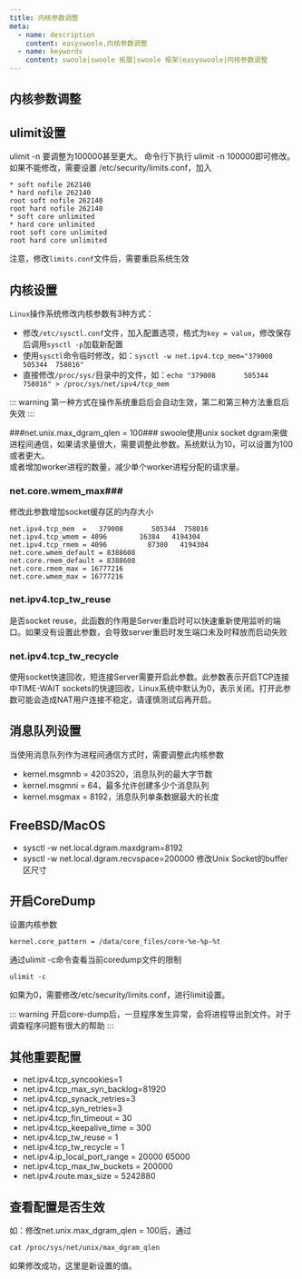 ```yaml
---
title: 内核参数调整
meta:
  - name: description
    content: easyswoole,内核参数调整
  - name: keywords
    content: swoole|swoole 拓展|swoole 框架|easyswoole|内核参数调整
---
```

## 内核参数调整

ulimit设置
----
ulimit -n 要调整为100000甚至更大。 命令行下执行 ulimit -n 100000即可修改。如果不能修改，需要设置  /etc/security/limits.conf，加入
```text
* soft nofile 262140
* hard nofile 262140
root soft nofile 262140
root hard nofile 262140
* soft core unlimited
* hard core unlimited
root soft core unlimited
root hard core unlimited
```
注意，修改`limits.conf`文件后，需要重启系统生效

内核设置
------
`Linux`操作系统修改内核参数有3种方式：

* 修改`/etc/sysctl.conf`文件，加入配置选项，格式为`key = value`，修改保存后调用`sysctl -p`加载新配置
* 使用`sysctl`命令临时修改，如：`sysctl -w net.ipv4.tcp_mem="379008       505344  758016"`
* 直接修改`/proc/sys/`目录中的文件，如：`echo "379008       505344  758016" > /proc/sys/net/ipv4/tcp_mem`

::: warning 
 第一种方式在操作系统重启后会自动生效，第二和第三种方法重启后失效
:::


###net.unix.max_dgram_qlen = 100###
swoole使用unix socket dgram来做进程间通信，如果请求量很大，需要调整此参数。系统默认为10，可以设置为100或者更大。  
或者增加worker进程的数量，减少单个worker进程分配的请求量。

### net.core.wmem_max###
修改此参数增加socket缓存区的内存大小  

```
net.ipv4.tcp_mem  =   379008       505344  758016
net.ipv4.tcp_wmem = 4096        16384   4194304
net.ipv4.tcp_rmem = 4096          87380   4194304
net.core.wmem_default = 8388608
net.core.rmem_default = 8388608
net.core.rmem_max = 16777216
net.core.wmem_max = 16777216
```

### net.ipv4.tcp_tw_reuse ###
是否socket reuse，此函数的作用是Server重启时可以快速重新使用监听的端口。如果没有设置此参数，会导致server重启时发生端口未及时释放而启动失败
### net.ipv4.tcp_tw_recycle ###
使用socket快速回收，短连接Server需要开启此参数。此参数表示开启TCP连接中TIME-WAIT sockets的快速回收，Linux系统中默认为0，表示关闭。打开此参数可能会造成NAT用户连接不稳定，请谨慎测试后再开启。

消息队列设置
-----
当使用消息队列作为进程间通信方式时，需要调整此内核参数

* kernel.msgmnb = 4203520，消息队列的最大字节数
* kernel.msgmni = 64，最多允许创建多少个消息队列
* kernel.msgmax = 8192，消息队列单条数据最大的长度

FreeBSD/MacOS
----
* sysctl -w net.local.dgram.maxdgram=8192
* sysctl -w net.local.dgram.recvspace=200000
修改Unix Socket的buffer区尺寸

开启CoreDump
------
设置内核参数
```
kernel.core_pattern = /data/core_files/core-%e-%p-%t
```

通过ulimit -c命令查看当前coredump文件的限制
```
ulimit -c
```
如果为0，需要修改/etc/security/limits.conf，进行limit设置。

::: warning 
开启core-dump后，一旦程序发生异常，会将进程导出到文件。对于调查程序问题有很大的帮助
:::
  


其他重要配置
-----

* net.ipv4.tcp_syncookies=1
* net.ipv4.tcp_max_syn_backlog=81920
* net.ipv4.tcp_synack_retries=3
* net.ipv4.tcp_syn_retries=3
* net.ipv4.tcp_fin_timeout = 30
* net.ipv4.tcp_keepalive_time = 300
* net.ipv4.tcp_tw_reuse = 1
* net.ipv4.tcp_tw_recycle = 1
* net.ipv4.ip_local_port_range = 20000    65000
* net.ipv4.tcp_max_tw_buckets = 200000
* net.ipv4.route.max_size = 5242880

查看配置是否生效
----
如：修改net.unix.max_dgram_qlen = 100后，通过
```
cat /proc/sys/net/unix/max_dgram_qlen
```
如果修改成功，这里是新设置的值。
